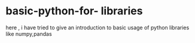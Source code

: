 # basic-python-for- libraries
here , i have tried to give an introduction to basic usage of python libraries like numpy,pandas
